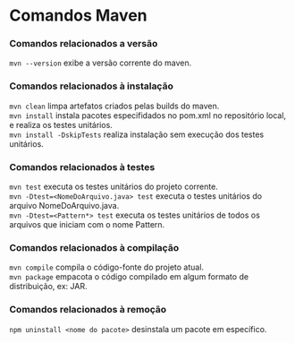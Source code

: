 # Comandos Maven

### Comandos relacionados a versão
`mvn --version` exibe a versão corrente do maven.  

### Comandos relacionados à instalação
`mvn clean` limpa artefatos criados pelas builds do maven.  
`mvn install` instala pacotes especifidados no pom.xml no repositório local, e realiza os testes unitários.  
`mvn install -DskipTests` realiza instalação sem execução dos testes unitários.  

### Comandos relacionados à testes 
`mvn test` executa os testes unitários do projeto corrente.  
`mvn -Dtest=<NomeDoArquivo.java> test` executa o testes unitários do arquivo NomeDoArquivo.java.  
`mvn -Dtest=<Pattern*> test` executa os testes unitários de todos os arquivos que iniciam com o nome Pattern.  

### Comandos relacionados à compilação
`mvn compile` compila o código-fonte do projeto atual.  
`mvn package` empacota o código compilado em algum formato de distribuição, ex: JAR.  

### Comandos relacionados à remoção 
`npm uninstall <nome do pacote>` desinstala um pacote em específico.  